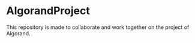 # AlgorandProject
This repository is made to collaborate and work together on the project of Algorand.
